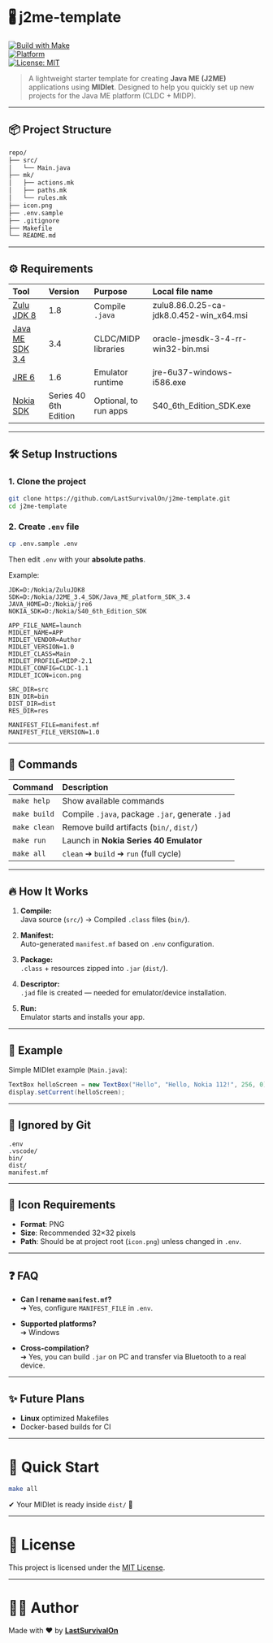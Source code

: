 # 🖁 j2me-template

[![Build with Make](https://img.shields.io/badge/build-makefile-blue)](https://www.gnu.org/software/make/)  
[![Platform](https://img.shields.io/badge/platform-Java%20ME-yellow)](https://en.wikipedia.org/wiki/Java_Platform,_Micro_Edition)  
[![License: MIT](https://img.shields.io/badge/license-MIT-green.svg)](https://opensource.org/licenses/MIT)

> A lightweight starter template for creating **Java ME (J2ME)** applications using **MIDlet**. Designed to help you quickly set up new projects for the Java ME platform (CLDC + MIDP).

---

## 📦 Project Structure

```bash
repo/
├── src/
│   └── Main.java
├── mk/
│   ├── actions.mk
│   ├── paths.mk
│   └── rules.mk
├── icon.png
├── .env.sample
├── .gitignore
├── Makefile
└── README.md
```

---

## ⚙️ Requirements

| Tool | Version | Purpose | Local file name |
|:-----|:--------|:--------|:----------|
| [Zulu JDK 8](https://www.azul.com/core-post-download/?endpoint=zulu&uuid=fb34112f-fa7f-426a-bfec-8753fb05b476) | 1.8 | Compile `.java` | zulu8.86.0.25-ca-jdk8.0.452-win_x64.msi |
| [Java ME SDK 3.4](https://www.oracle.com/java/technologies/javame-sdk-downloads.html) | 3.4 | CLDC/MIDP libraries | oracle-jmesdk-3-4-rr-win32-bin.msi |
| [JRE 6](https://www.oracle.com/ua/java/technologies/javase-java-archive-javase6-downloads.html) | 1.6 | Emulator runtime | jre-6u37-windows-i586.exe |
| [Nokia SDK](https://archive.org/download/s-40-6th-edition-sdk/S40_6th_Edition_SDK.exe) | Series 40 6th Edition | Optional, to run apps | S40_6th_Edition_SDK.exe |

---

## 🛠️ Setup Instructions

### 1. Clone the project
```bash
git clone https://github.com/LastSurvivalOn/j2me-template.git
cd j2me-template
```

### 2. Create `.env` file
```bash
cp .env.sample .env
```
Then edit `.env` with your **absolute paths**.

Example:
```properties
JDK=D:/Nokia/ZuluJDK8
SDK=D:/Nokia/J2ME_3.4_SDK/Java_ME_platform_SDK_3.4
JAVA_HOME=D:/Nokia/jre6
NOKIA_SDK=D:/Nokia/S40_6th_Edition_SDK

APP_FILE_NAME=launch
MIDLET_NAME=APP
MIDLET_VENDOR=Author
MIDLET_VERSION=1.0
MIDLET_CLASS=Main
MIDLET_PROFILE=MIDP-2.1
MIDLET_CONFIG=CLDC-1.1
MIDLET_ICON=icon.png

SRC_DIR=src
BIN_DIR=bin
DIST_DIR=dist
RES_DIR=res

MANIFEST_FILE=manifest.mf
MANIFEST_FILE_VERSION=1.0
```

---

## 🚀 Commands

| Command | Description |
|:--------|:------------|
| `make help` | Show available commands |
| `make build` | Compile `.java`, package `.jar`, generate `.jad` |
| `make clean` | Remove build artifacts (`bin/`, `dist/`) |
| `make run` | Launch in **Nokia Series 40 Emulator** |
| `make all` | `clean` ➔ `build` ➔ `run` (full cycle) |

---

## 🔥 How It Works

1. **Compile:**  
   Java source (`src/`) → Compiled `.class` files (`bin/`).

2. **Manifest:**  
   Auto-generated `manifest.mf` based on `.env` configuration.

3. **Package:**  
   `.class` + resources zipped into `.jar` (`dist/`).

4. **Descriptor:**  
   `.jad` file is created — needed for emulator/device installation.

5. **Run:**  
   Emulator starts and installs your app.

---

## 📄 Example

Simple MIDlet example (`Main.java`):

```java
TextBox helloScreen = new TextBox("Hello", "Hello, Nokia 112!", 256, 0);
display.setCurrent(helloScreen);
```

---

## 🧹 Ignored by Git

```
.env
.vscode/
bin/
dist/
manifest.mf
```

---

## 📸 Icon Requirements

- **Format**: PNG
- **Size**: Recommended 32×32 pixels  
- **Path**: Should be at project root (`icon.png`) unless changed in `.env`.

---

## ❓ FAQ

- **Can I rename `manifest.mf`?**  
  ➔ Yes, configure `MANIFEST_FILE` in `.env`.

- **Supported platforms?**  
  ➔ Windows

- **Cross-compilation?**  
  ➔ Yes, you can build `.jar` on PC and transfer via Bluetooth to a real device.

---

## ✨ Future Plans

- **Linux** optimized Makefiles
- Docker-based builds for CI

---

# 🧠 Quick Start

```bash
make all
```
✔ Your MIDlet is ready inside `dist/` 🚀

---

# 📜 License

This project is licensed under the [MIT License](LICENSE).

---

# 👨‍💻 Author

Made with ❤️ by [**LastSurvivalOn**](https://github.com/LastSurvivalOn)
